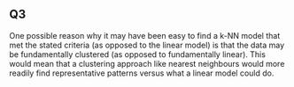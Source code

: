 ## Q3

One possible reason why it may have been easy to find a k-NN model that met the stated criteria
(as opposed to the linear model) is that the data may be fundamentally clustered (as opposed to fundamentally
linear). This would mean that a clustering approach like nearest neighbours would more readily
find representative patterns versus what a linear model could do.
